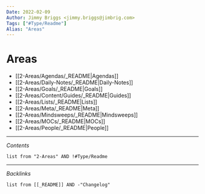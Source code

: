 ```yaml
---
Date: 2022-02-09
Author: Jimmy Briggs <jimmy.briggs@jimbrig.com>
Tags: ["#Type/Readme"]
Alias: "Areas"
---
```


# Areas

- [[2-Areas/Agendas/_README|Agendas]]
- [[2-Areas/Daily-Notes/_README|Daily-Notes]]
- [[2-Areas/Goals/_README|Goals]]
- [[2-Areas/Content/Guides/_README|Guides]]
- [[2-Areas/Lists/_README|Lists]]
- [[2-Areas/Meta/_README|Meta]]
- [[2-Areas/Mindsweeps/_README|Mindsweeps]]
- [[2-Areas/MOCs/_README|MOCs]]
- [[2-Areas/People/_README|People]]


***


*Contents*

```dataview
list from "2-Areas" AND !#Type/Readme
```

***

*Backlinks*

```dataview
list from [[_README]] AND -"Changelog"
```